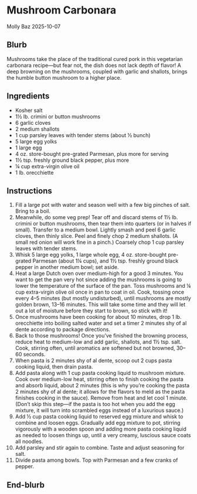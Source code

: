 # Mushroom Carbonara
Molly Baz
2025-10-07

## Blurb

Mushrooms take the place of the traditional cured pork in this
vegetarian carbonara recipe—but fear not, the dish does not lack depth
of flavor! A deep browning on the mushrooms, coupled with garlic and
shallots, brings the humble button mushroom to a higher place.

## Ingredients

- Kosher salt
- 1½ lb. crimini or button mushrooms
- 6 garlic cloves
- 2 medium shallots
- 1 cup parsley leaves with tender stems (about ½ bunch)
- 5 large egg yolks
- 1 large egg
- 4 oz. store-bought pre-grated Parmesan, plus more for serving
- 1½ tsp. freshly ground black pepper, plus more
- ¼ cup extra-virgin olive oil
- 1 lb. orecchiette

## Instructions

1.  Fill a large pot with water and season well with a few big pinches
    of salt. Bring to a boil.
2.  Meanwhile, do some veg prep! Tear off and discard stems of 1½ lb.
    crimini or button mushrooms, then tear them into quarters (or in
    halves if small). Transfer to a medium bowl. Lightly smash and peel
    6 garlic cloves, then thinly slice. Peel and finely chop 2 medium
    shallots. (A small red onion will work fine in a pinch.) Coarsely
    chop 1 cup parsley leaves with tender stems.
3.  Whisk 5 large egg yolks, 1 large whole egg, 4 oz. store-bought
    pre-grated Parmesan (about 1¼ cups), and 1½ tsp. freshly ground
    black pepper in another medium bowl; set aside.
4.  Heat a large Dutch oven over medium-high for a good 3 minutes. You
    want to get the pan very hot since adding the mushrooms is going to
    lower the temperature of the surface of the pan. Toss mushrooms and
    ¼ cup extra-virgin olive oil once in pan to coat in oil. Cook,
    tossing once every 4–5 minutes (but mostly undisturbed), until
    mushrooms are mostly golden brown, 13–16 minutes. This will take
    some time and they will let out a lot of moisture before they start
    to brown, so stick with it!
5.  Once mushrooms have been cooking for about 10 minutes, drop 1 lb.
    orecchiette into boiling salted water and set a timer 2 minutes shy
    of al dente according to package directions.
6.  Back to those mushrooms! Once you’ve finished the browning process,
    reduce heat to medium-low and add garlic, shallots, and 1½ tsp.
    salt. Cook, stirring often, until aromatics are softened but not
    browned, 30–60 seconds.
7.  When pasta is 2 minutes shy of al dente, scoop out 2 cups pasta
    cooking liquid, then drain pasta.
8.  Add pasta along with 1 cup pasta cooking liquid to mushroom mixture.
    Cook over medium-low heat, stirring often to finish cooking the
    pasta and absorb liquid, about 2 minutes (this is why you’re cooking
    the pasta 2 minutes shy of al dente; it allows for the flavors to
    meld as the pasta finishes cooking in the sauce). Remove from heat
    and let cool 1 minute. (Don’t skip this step—if the pasta is too hot
    when you add the egg mixture, it will turn into scrambled eggs
    instead of a luxurious sauce.)
9.  Add ½ cup pasta cooking liquid to reserved egg mixture and whisk to
    combine and loosen eggs. Gradually add egg mixture to pot, stirring
    vigorously with a wooden spoon and adding more pasta cooking liquid
    as needed to loosen things up, until a very creamy, luscious sauce
    coats all noodles.
10. Add parsley and stir again to combine. Taste and adjust seasoning
    for salt.
11. Divide pasta among bowls. Top with Parmesan and a few cranks of
    pepper.

## End-blurb
